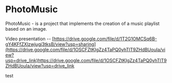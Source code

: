 # PhotoMusic
PhotoMusic - is a project that implements the creation of a music playlist based on an image.

Video presentation -- [https://drive.google.com/file/d/1T2G1OMCSq6B-gY4KFfZXlzwjugj3tksB/view?usp=sharing](https://drive.google.com/file/d/1OSCFZtKIgZz4TaPQ0yhTlT9ZHdBUouIa/view?usp=drive_link)https://drive.google.com/file/d/1OSCFZtKIgZz4TaPQ0yhTlT9ZHdBUouIa/view?usp=drive_link

test